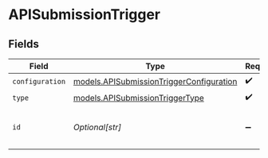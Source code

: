 # APISubmissionTrigger


## Fields

| Field                                                                                      | Type                                                                                       | Required                                                                                   | Description                                                                                | Example                                                                                    |
| ------------------------------------------------------------------------------------------ | ------------------------------------------------------------------------------------------ | ------------------------------------------------------------------------------------------ | ------------------------------------------------------------------------------------------ | ------------------------------------------------------------------------------------------ |
| `configuration`                                                                            | [models.APISubmissionTriggerConfiguration](../models/apisubmissiontriggerconfiguration.md) | :heavy_check_mark:                                                                         | N/A                                                                                        |                                                                                            |
| `type`                                                                                     | [models.APISubmissionTriggerType](../models/apisubmissiontriggertype.md)                   | :heavy_check_mark:                                                                         | N/A                                                                                        |                                                                                            |
| `id`                                                                                       | *Optional[str]*                                                                            | :heavy_minus_sign:                                                                         | N/A                                                                                        | 12d4f45a-1883-4841-a94c-5928cb338a94                                                       |